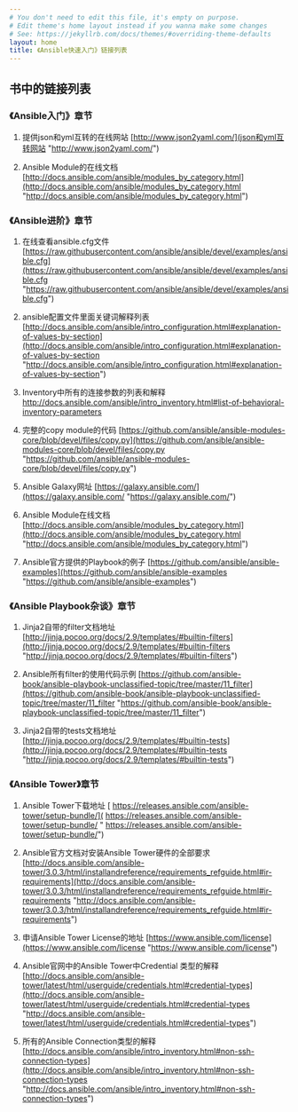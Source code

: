 ```yaml
---
# You don't need to edit this file, it's empty on purpose.
# Edit theme's home layout instead if you wanna make some changes
# See: https://jekyllrb.com/docs/themes/#overriding-theme-defaults
layout: home
title: 《Ansible快速入门》链接列表
---
```



## 书中的链接列表

### 《Ansible入门》章节
1. 提供json和yml互转的在线网站 [http://www.json2yaml.com/](json和yml互转网站 "http://www.json2yaml.com/")

2. Ansible Module的在线文档
[http://docs.ansible.com/ansible/modules_by_category.html](http://docs.ansible.com/ansible/modules_by_category.html "http://docs.ansible.com/ansible/modules_by_category.html")

### 《Ansible进阶》章节
1. 在线查看ansible.cfg文件
[https://raw.githubusercontent.com/ansible/ansible/devel/examples/ansible.cfg](https://raw.githubusercontent.com/ansible/ansible/devel/examples/ansible.cfg "https://raw.githubusercontent.com/ansible/ansible/devel/examples/ansible.cfg")

2. ansible配置文件里面关键词解释列表
[http://docs.ansible.com/ansible/intro_configuration.html#explanation-of-values-by-section](http://docs.ansible.com/ansible/intro_configuration.html#explanation-of-values-by-section "http://docs.ansible.com/ansible/intro_configuration.html#explanation-of-values-by-section")

3. Inventory中所有的连接参数的列表和解释
[http://docs.ansible.com/ansible/intro_inventory.html#list-of-behavioral-inventory-parameters ](http://docs.ansible.com/ansible/intro_inventory.html#list-of-behavioral-inventory-parameters  "http://docs.ansible.com/ansible/intro_inventory.html#list-of-behavioral-inventory-parameters ")

4. 完整的copy module的代码
[https://github.com/ansible/ansible-modules-core/blob/devel/files/copy.py](https://github.com/ansible/ansible-modules-core/blob/devel/files/copy.py "https://github.com/ansible/ansible-modules-core/blob/devel/files/copy.py")

5. Ansible Galaxy网址
[https://galaxy.ansible.com/](https://galaxy.ansible.com/ "https://galaxy.ansible.com/")

6. Ansible Module在线文档
[http://docs.ansible.com/ansible/modules_by_category.html](http://docs.ansible.com/ansible/modules_by_category.html "http://docs.ansible.com/ansible/modules_by_category.html")

7. Ansible官方提供的Playbook的例子
[https://github.com/ansible/ansible-examples](https://github.com/ansible/ansible-examples "https://github.com/ansible/ansible-examples")


### 《Ansible Playbook杂谈》章节

1. Jinja2自带的filter文档地址
[http://jinja.pocoo.org/docs/2.9/templates/#builtin-filters](http://jinja.pocoo.org/docs/2.9/templates/#builtin-filters "http://jinja.pocoo.org/docs/2.9/templates/#builtin-filters")

2. Ansible所有filter的使用代码示例
[https://github.com/ansible-book/ansible-playbook-unclassified-topic/tree/master/11_filter](https://github.com/ansible-book/ansible-playbook-unclassified-topic/tree/master/11_filter "https://github.com/ansible-book/ansible-playbook-unclassified-topic/tree/master/11_filter")

3. Jinja2自带的tests文档地址
[http://jinja.pocoo.org/docs/2.9/templates/#builtin-tests](http://jinja.pocoo.org/docs/2.9/templates/#builtin-tests "http://jinja.pocoo.org/docs/2.9/templates/#builtin-tests")

### 《Ansible Tower》章节

1. Ansible Tower下载地址
[ https://releases.ansible.com/ansible-tower/setup-bundle/]( https://releases.ansible.com/ansible-tower/setup-bundle/ " https://releases.ansible.com/ansible-tower/setup-bundle/")

2. Ansible官方文档对安装Ansible Tower硬件的全部要求
[http://docs.ansible.com/ansible-tower/3.0.3/html/installandreference/requirements_refguide.html#ir-requirements](http://docs.ansible.com/ansible-tower/3.0.3/html/installandreference/requirements_refguide.html#ir-requirements "http://docs.ansible.com/ansible-tower/3.0.3/html/installandreference/requirements_refguide.html#ir-requirements")

3. 申请Ansible Tower License的地址
[https://www.ansible.com/license](https://www.ansible.com/license "https://www.ansible.com/license")

4. Ansible官网中的Ansible Tower中Credential 类型的解释
[http://docs.ansible.com/ansible-tower/latest/html/userguide/credentials.html#credential-types](http://docs.ansible.com/ansible-tower/latest/html/userguide/credentials.html#credential-types "http://docs.ansible.com/ansible-tower/latest/html/userguide/credentials.html#credential-types")

5. 所有的Ansible Connection类型的解释
[http://docs.ansible.com/ansible/intro_inventory.html#non-ssh-connection-types](http://docs.ansible.com/ansible/intro_inventory.html#non-ssh-connection-types "http://docs.ansible.com/ansible/intro_inventory.html#non-ssh-connection-types")
